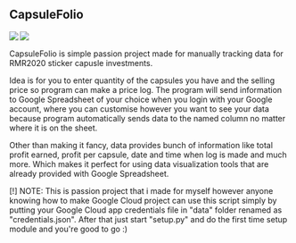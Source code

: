 
<h2>CapsuleFolio</h2>
<img src="https://img.shields.io/pypi/status/gspread" align='left'>
<img src="https://img.shields.io/pypi/pyversions/django?label=Python" align='left'>
<br>

CapsuleFolio is simple passion project made for manually tracking data for RMR2020 sticker capusle investments.

Idea is for you to enter quantity of the capsules you have and the selling price so program can make a price log. The program will send information to Google Spreadsheet of your choice when you login with your Google account, where you can customise however you want to see your data because program automatically sends data to the named column no matter where it is on the sheet.

Other than making it fancy, data provides bunch of information like total profit earned, profit per capsule, date and time when log is made and much more. Which makes it perfect for using data visualization tools that are already provided with Google Spreadsheet.

[!] NOTE: This is passion project that i made for myself however anyone knowing how to make Google Cloud project can use this script simply by putting your Google Cloud app credentials file in "data" folder renamed as "credentials.json". After that just start "setup.py" and do the first time setup module and you're good to go :)
